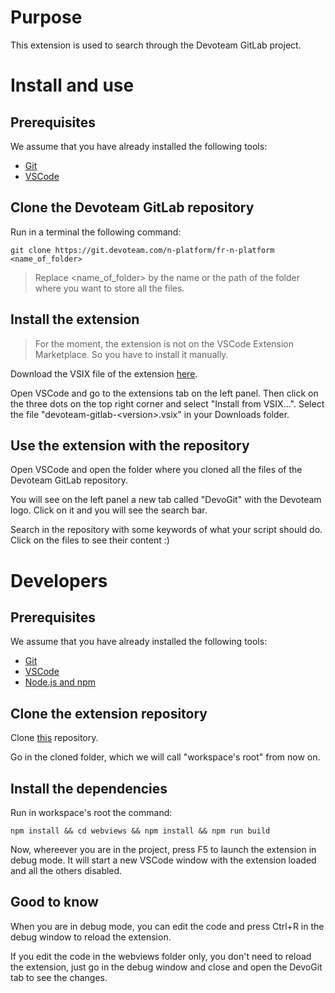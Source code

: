 # Purpose

This extension is used to search through the Devoteam GitLab project.

# Install and use

## Prerequisites

We assume that you have already installed the following tools:
- [Git](https://git-scm.com/downloads)
- [VSCode](https://code.visualstudio.com/download)

## Clone the Devoteam GitLab repository

Run in a terminal the following command:
```shell
git clone https://git.devoteam.com/n-platform/fr-n-platform <name_of_folder>
```

> Replace \<name_of_folder> by the name or the path of the folder where you want to store all the files.

## Install the extension

> For the moment, the extension is not on the VSCode Extension Marketplace. So you have to install it manually.

Download the VSIX file of the extension [here](https://github.com/Ahmed-Zaki-BENNECER/DevoGit-VsCode/releases/latest).

Open VSCode and go to the extensions tab on the left panel. Then click on the three dots on the top right corner and select "Install from VSIX...". Select the file "devoteam-gitlab-\<version>.vsix" in your Downloads folder.

## Use the extension with the repository

Open VSCode and open the folder where you cloned all the files of the Devoteam GitLab repository.

You will see on the left panel a new tab called "DevoGit" with the Devoteam logo. Click on it and you will see the search bar.

Search in the repository with some keywords of what your script should do. Click on the files to see their content :\)

# Developers

## Prerequisites

We assume that you have already installed the following tools:
- [Git](https://git-scm.com/downloads)
- [VSCode](https://code.visualstudio.com/download)
- [Node.js and npm](https://nodejs.org/en/download/)

## Clone the extension repository

Clone [this](https://github.com/Ahmed-Zaki-BENNECER/DevoGit-VsCode) repository.

Go in the cloned folder, which we will call "workspace's root" from now on.

## Install the dependencies

Run in workspace's root the command:
```shell
npm install && cd webviews && npm install && npm run build
```

Now, whereever you are in the project, press F5 to launch the extension in debug mode. It will start a new VSCode window with the extension loaded and all the others disabled.

## Good to know

When you are in debug mode, you can edit the code and press Ctrl+R in the debug window to reload the extension.

If you edit the code in the webviews folder only, you don't need to reload the extension, just go in the debug window and close and open the DevoGit tab to see the changes.